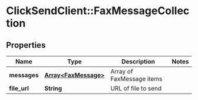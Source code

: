 # ClickSendClient::FaxMessageCollection

## Properties
Name | Type | Description | Notes
------------ | ------------- | ------------- | -------------
**messages** | [**Array&lt;FaxMessage&gt;**](FaxMessage.md) | Array of FaxMessage items | 
**file_url** | **String** | URL of file to send | 


